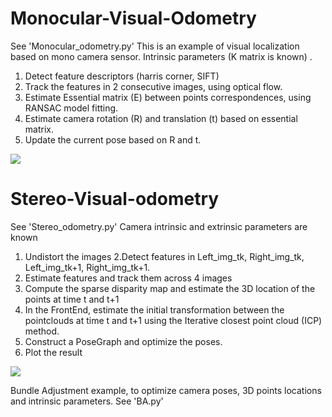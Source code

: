 # Monocular-Visual-Odometry
See 'Monocular_odometry.py'
This is an example of visual localization based on mono camera sensor.
Intrinsic parameters (K matrix is known) .
1. Detect feature descriptors (harris corner, SIFT)
2. Track the features in 2 consecutive images, using optical flow.
3. Estimate Essential matrix (E) between points correspondences, using RANSAC model fitting.
4. Estimate camera rotation (R) and translation (t) based on essential matrix.
5. Update the current pose based on R and t.


<img src="visual.gif" />


# Stereo-Visual-odometry

See 'Stereo_odometry.py'
Camera intrinsic and extrinsic parameters are known
1. Undistort the images
2.Detect features in Left_img_tk, Right_img_tk, Left_img_tk+1, Right_img_tk+1.
3. Estimate features and track them across 4 images
4. Compute the sparse disparity map and estimate the 3D location of the points at time t and t+1
5. In the FrontEnd, estimate the initial transformation between the pointclouds at time t and t+1 using the Iterative closest point cloud (ICP) method.
6. Construct a PoseGraph and optimize the poses.
7. Plot the result

<img src="stereo.gif" />

Bundle Adjustment example, to optimize camera poses, 3D points locations and intrinsic parameters. See 'BA.py' 
